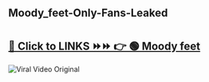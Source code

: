 
 ## Moody_feet-Only-Fans-Leaked

# <h2><a href="https://clipsfans.com/Moody_feet&ref=git">🔗 Click to LINKS ⏩⏩ 👉 🟢 Moody feet </a></h2>

<a href="https://clipsfans.com/Moody_feet&ref=git" rel="nofollow" data-target="animated-image.originalLink"><img src="https://i.ibb.co.com/xMMVF88/686577567.gif" alt="Viral Video Original" style="max-width: 100%; display: inline-block;" data-target="animated-image.originalImage"></a>
